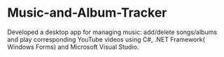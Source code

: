 # Music-and-Album-Tracker
Developed a desktop app for managing music: add/delete songs/albums and play corresponding YouTube videos using C#, .NET Framework( Windows Forms) and Microsoft Visual Studio.
